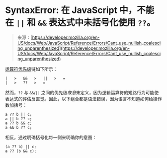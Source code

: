 <!--yml

category: 未分类

date: 2024-05-29 13:20:57

-->

# SyntaxError: 在 JavaScript 中，不能在 `||` 和 `&&` 表达式中未括号化使用 `??`。

> 来源：[https://developer.mozilla.org/en-US/docs/Web/JavaScript/Reference/Errors/Cant_use_nullish_coalescing_unparenthesized](https://developer.mozilla.org/en-US/docs/Web/JavaScript/Reference/Errors/Cant_use_nullish_coalescing_unparenthesized)

[运算符优先级](/en-US/docs/Web/JavaScript/Reference/Operators/Operator_precedence)链如下所示：

```
|   >   &&   >   ||   >   =
|   >   ??   >   =

```

然而，`??` 与 `&&`/`||` 之间的优先级*故意*未定义，因为逻辑运算符的短路行为可能使表达式的评估反直觉。因此，以下组合都是语法错误，因为语言不知道如何给操作数加括号：

```
a ?? b || c;
a || b ?? c;
a ?? b && c;
a && b ?? c; 
```

相反，通过明确括号化每一侧来明确你的意图：

```
(a ?? b) || c;
a ?? (b && c); 
```
